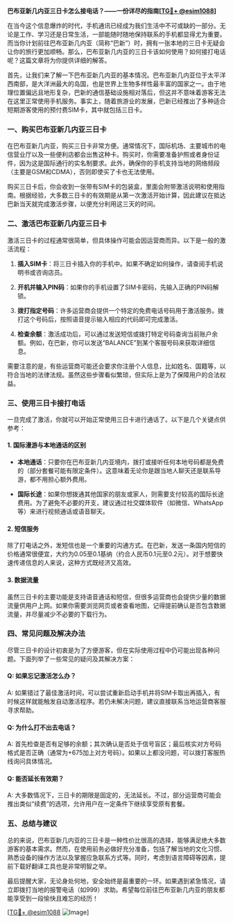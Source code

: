 **巴布亚新几内亚三日卡怎么接电话？——一份详尽的指南[[TG💪+ @esim1088](https://t.me/s/esim1088)]**

在当今这个信息爆炸的时代，手机通讯已经成为我们生活中不可或缺的一部分。无论是工作、学习还是日常生活，一部能随时随地保持联系的手机都显得尤为重要。而当你计划前往巴布亚新几内亚（简称“巴新”）时，拥有一张本地的三日卡无疑会让你的旅行更加顺畅。那么，巴布亚新几内亚的三日卡该如何使用？如何接打电话呢？这篇文章将为你提供详细的解答。

首先，让我们来了解一下巴布亚新几内亚的基本情况。巴布亚新几内亚位于太平洋西南部，是大洋洲最大的岛国，也是世界上生物多样性最丰富的国家之一。由于地理位置偏远且地形复杂，巴新的通信基础设施相对落后，但这并不意味着游客无法在这里正常使用手机服务。事实上，随着旅游业的发展，巴新已经推出了多种适合短期游客使用的预付费SIM卡，其中就包括三日卡。

### **一、购买巴布亚新几内亚三日卡**

在巴布亚新几内亚，购买三日卡非常方便。通常情况下，国际机场、主要城市的电信营业厅以及一些便利店都会出售这种卡。购买时，你需要准备护照或者身份证件，因为这是国际通行的实名制要求。此外，确保你的手机支持当地的网络频段（主要是GSM和CDMA），否则即使买了卡也无法使用。

购买三日卡后，你会收到一张带有SIM卡的包装盒，里面会附带激活说明和使用指南。根据经验，大多数三日卡的有效期是从第一次激活开始计算，因此建议在抵达巴新当天就完成激活步骤，以便充分利用这三天的时间。

### **二、激活巴布亚新几内亚三日卡**

激活三日卡的过程通常很简单，但具体操作可能会因运营商而异。以下是一般的激活流程：

1. **插入SIM卡**：将三日卡插入你的手机中。如果不确定如何操作，请查阅手机说明书或咨询店员。
   
2. **开机并输入PIN码**：如果你的手机设置了SIM卡密码，先输入正确的PIN码解锁。

3. **拨打指定号码**：许多运营商会提供一个特定的免费电话号码用于激活服务。拨打这个号码后，按照语音提示输入相应的代码即可完成激活。

4. **检查余额**：激活成功后，可以通过发送短信或拨打特定号码查询当前账户余额。例如，在巴新，你可以发送“BALANCE”到某个客服号码来获取详细信息。

需要注意的是，有些运营商可能还会要求你注册个人信息，比如姓名、国籍等，以符合当地的法律法规。虽然这些步骤看似繁琐，但实际上是为了保障用户的合法权益。

### **三、使用三日卡接打电话**

一旦完成了激活，你就可以开始正常使用三日卡进行通话了。以下是几个关键点供参考：

#### **1. 国际漫游与本地通话的区别**
- **本地通话**：只要你在巴布亚新几内亚境内，拨打或接听任何本地号码都是免费的（部分套餐可能有限定条件）。这意味着无论你是跟当地人聊天还是联系导游，都不用担心额外费用。
  
- **国际长途**：如果你想拨通其他国家的朋友或家人，则需要支付较高的国际长途费用。为了避免不必要的开支，建议通过社交媒体软件（如微信、WhatsApp等）来进行视频通话或语音聊天。

#### **2. 短信服务**
除了打电话之外，发短信也是一个重要的沟通方式。在巴新，发送一条国内短信的价格通常很便宜，大约为0.05至0.1基纳（约合人民币0.1元至0.2元）。对于想要快速传递信息的人来说，这种方式既经济又高效。

#### **3. 数据流量**
虽然三日卡的主要功能是支持语音通话和短信，但很多运营商也会提供少量的数据流量供用户上网。如果你需要浏览网页或者查看地图，记得提前确认是否包含数据流量，并尽量减少不必要的下载行为。

### **四、常见问题及解决办法**

尽管三日卡的设计初衷是为了方便游客，但在实际使用过程中仍可能出现各种问题。下面列举了一些常见的疑问及其解决方案：

#### **Q: 如果忘记激活怎么办？**
A: 如果错过了最佳激活时间，可以尝试重新启动手机并将SIM卡取出再插入，有时候这样就能触发自动激活程序。若仍未解决问题，建议直接联系当地运营商客服寻求帮助。

#### **Q: 为什么打不出去电话？**
A: 首先检查是否有足够的余额；其次确认是否处于信号盲区；最后核实对方号码格式是否正确（通常为+675加上对方号码）。如果以上都没问题，可以拨打客服热线询问具体情况。

#### **Q: 能否延长有效期？**
A: 大多数情况下，三日卡的期限是固定的，无法延长。不过，部分运营商可能会推出类似“续费”的选项，允许用户在一定条件下继续享受原有套餐。

### **五、总结与建议**

总的来说，巴布亚新几内亚的三日卡是一种性价比很高的选择，能够满足绝大多数游客的基本需求。然而，在使用前务必做好充分准备，包括了解当地的文化习惯、熟悉设备的操作方法以及掌握应急联系方式等。同时，考虑到语言障碍等因素，提前下载好翻译工具也是非常明智之举。

最后提醒大家，无论身处何地，安全始终是最重要的一环。如果遇到紧急情况，请立即拨打当地的报警电话（如999）求助。希望每位前往巴布亚新几内亚的朋友都能享受到一段愉快且难忘的经历！

[[TG💪+ @esim1088](https://t.me/s/esim1088) ![Image](https://i.postimg.cc/4NQfJmqS/Snipaste-2025-05-13-00-14-12.png)]